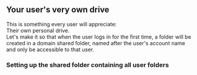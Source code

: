 ## Your user's very own drive

This is something every user will appreciate:  
Their own personal drive.  
Let's make it so that when the user logs in for the first time, a folder will be created in a domain shared folder, named after the user's 
account name and only be accessible to that user.  

### Setting up the shared folder containing all user folders


